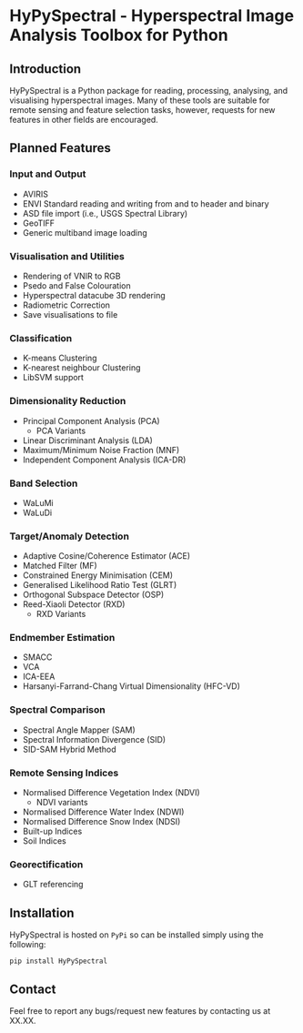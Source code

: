 # HyPySpectral - Hyperspectral Image Analysis Toolbox for Python

## Introduction
HyPySpectral is a Python package for reading, processing, analysing, and visualising hyperspectral images. Many of these tools are suitable for remote sensing and feature selection tasks, however, requests for new features in other fields are encouraged.

## Planned Features
### Input and Output
- AVIRIS 
- ENVI Standard reading and writing from and to header and binary
- ASD file import (i.e., USGS Spectral Library)
- GeoTIFF
- Generic multiband image loading

### Visualisation and Utilities
- Rendering of VNIR to RGB 
- Psedo and False Colouration 
- Hyperspectral datacube 3D rendering
- Radiometric Correction
- Save visualisations to file

### Classification
- K-means Clustering
- K-nearest neighbour Clustering
- LibSVM support

### Dimensionality Reduction
- Principal Component Analysis (PCA)
  - PCA Variants
- Linear Discriminant Analysis (LDA)
- Maximum/Minimum Noise Fraction (MNF)
- Independent Component Analysis (ICA-DR)

### Band Selection
- WaLuMi 
- WaLuDi 

### Target/Anomaly Detection
- Adaptive Cosine/Coherence Estimator (ACE)
- Matched Filter (MF)
- Constrained Energy Minimisation (CEM)
- Generalised Likelihood Ratio Test (GLRT)
- Orthogonal Subspace Detector (OSP)
- Reed-Xiaoli Detector (RXD)
  - RXD Variants

### Endmember Estimation
- SMACC
- VCA
- ICA-EEA
- Harsanyi-Farrand-Chang Virtual Dimensionality (HFC-VD)

### Spectral Comparison
- Spectral Angle Mapper (SAM)
- Spectral Information Divergence (SID)
- SID-SAM Hybrid Method

### Remote Sensing Indices
- Normalised Difference Vegetation Index (NDVI)
  - NDVI variants
- Normalised Difference Water Index (NDWI)
- Normalised Difference Snow Index (NDSI)
- Built-up Indices
- Soil Indices

### Georectification
- GLT referencing


## Installation
HyPySpectral is hosted on ```PyPi``` so can be installed simply using the following:

```
pip install HyPySpectral
```

## Contact
Feel free to report any bugs/request new features by contacting us at XX.XX.
